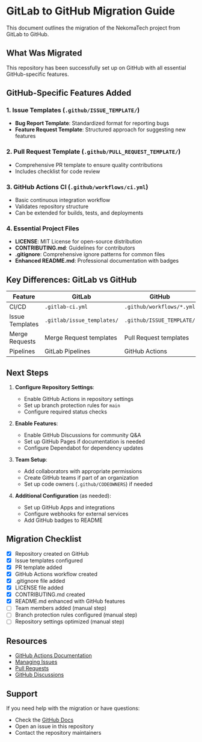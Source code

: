 # GitLab to GitHub Migration Guide

This document outlines the migration of the NekomaTech project from GitLab to GitHub.

## What Was Migrated

This repository has been successfully set up on GitHub with all essential GitHub-specific features.

## GitHub-Specific Features Added

### 1. Issue Templates (`.github/ISSUE_TEMPLATE/`)
- **Bug Report Template**: Standardized format for reporting bugs
- **Feature Request Template**: Structured approach for suggesting new features

### 2. Pull Request Template (`.github/PULL_REQUEST_TEMPLATE/`)
- Comprehensive PR template to ensure quality contributions
- Includes checklist for code review

### 3. GitHub Actions CI (`.github/workflows/ci.yml`)
- Basic continuous integration workflow
- Validates repository structure
- Can be extended for builds, tests, and deployments

### 4. Essential Project Files
- **LICENSE**: MIT License for open-source distribution
- **CONTRIBUTING.md**: Guidelines for contributors
- **.gitignore**: Comprehensive ignore patterns for common files
- **Enhanced README.md**: Professional documentation with badges

## Key Differences: GitLab vs GitHub

| Feature | GitLab | GitHub |
|---------|--------|--------|
| CI/CD | `.gitlab-ci.yml` | `.github/workflows/*.yml` |
| Issue Templates | `.gitlab/issue_templates/` | `.github/ISSUE_TEMPLATE/` |
| Merge Requests | Merge Request templates | Pull Request templates |
| Pipelines | GitLab Pipelines | GitHub Actions |

## Next Steps

1. **Configure Repository Settings**:
   - Enable GitHub Actions in repository settings
   - Set up branch protection rules for `main`
   - Configure required status checks

2. **Enable Features**:
   - Enable GitHub Discussions for community Q&A
   - Set up GitHub Pages if documentation is needed
   - Configure Dependabot for dependency updates

3. **Team Setup**:
   - Add collaborators with appropriate permissions
   - Create GitHub teams if part of an organization
   - Set up code owners (`.github/CODEOWNERS`) if needed

4. **Additional Configuration** (as needed):
   - Set up GitHub Apps and integrations
   - Configure webhooks for external services
   - Add GitHub badges to README

## Migration Checklist

- [x] Repository created on GitHub
- [x] Issue templates configured
- [x] PR template added
- [x] GitHub Actions workflow created
- [x] .gitignore file added
- [x] LICENSE file added
- [x] CONTRIBUTING.md created
- [x] README.md enhanced with GitHub features
- [ ] Team members added (manual step)
- [ ] Branch protection rules configured (manual step)
- [ ] Repository settings optimized (manual step)

## Resources

- [GitHub Actions Documentation](https://docs.github.com/en/actions)
- [Managing Issues](https://docs.github.com/en/issues)
- [Pull Requests](https://docs.github.com/en/pull-requests)
- [GitHub Discussions](https://docs.github.com/en/discussions)

## Support

If you need help with the migration or have questions:
- Check the [GitHub Docs](https://docs.github.com)
- Open an issue in this repository
- Contact the repository maintainers
